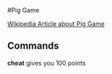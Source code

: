 #Pig Game

[Wikipedia Article about Pig Game](https://en.wikipedia.org/wiki/Pig(dice_game))

## Commands

**cheat** gives you 100 points